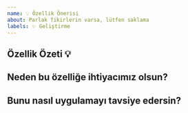```yaml
---
name: 💡 Özellik Önerisi
about: Parlak fikirlerin varsa, lütfen saklama
labels: ✨ Geliştirme
---
```


<!-- Daha önceden oluşturulmuş fikirlere bakıp var olanları tekrarlamazsan sevinirim. -->

## Özellik Özeti 💡
<!-- Fikrini belli edecek özet ve temiz bir açıklama -->



## Neden bu özelliğe ihtiyacımız olsun?
<!-- Bunu isteme sebebini bizi de heyecanlandıracak şekilde aktarabilirsin -->



## Bunu nasıl uygulamayı tavsiye edersin?
<!-- Bunu nasıl eklememiz gerektiğine dair detaylı açıklama veya sen yaptıysan Pull Request talebi belirtebilirsin -->



